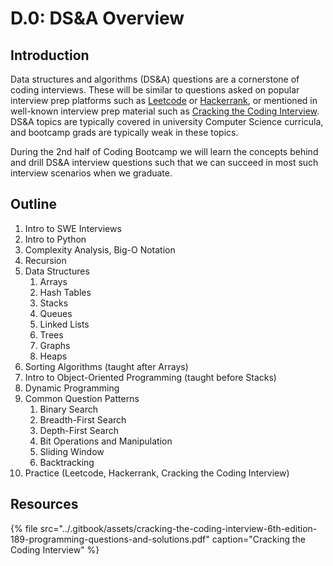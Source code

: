 # D.0: DS&A Overview

## Introduction

Data structures and algorithms \(DS&A\) questions are a cornerstone of coding interviews. These will be similar to questions asked on popular interview prep platforms such as [Leetcode](https://leetcode.com/) or [Hackerrank](https://www.hackerrank.com/), or mentioned in well-known interview prep material such as [Cracking the Coding Interview](https://www.crackingthecodinginterview.com/). DS&A topics are typically covered in university Computer Science curricula, and bootcamp grads are typically weak in these topics.

During the 2nd half of Coding Bootcamp we will learn the concepts behind and drill DS&A interview questions such that we can succeed in most such interview scenarios when we graduate.

## Outline

1. Intro to SWE Interviews
2. Intro to Python
3. Complexity Analysis, Big-O Notation
4. Recursion
5. Data Structures
   1. Arrays
   2. Hash Tables
   3. Stacks
   4. Queues
   5. Linked Lists
   6. Trees
   7. Graphs
   8. Heaps
6. Sorting Algorithms \(taught after Arrays\)
7. Intro to Object-Oriented Programming \(taught before Stacks\)
8. Dynamic Programming
9. Common Question Patterns
   1. Binary Search
   2. Breadth-First Search
   3. Depth-First Search
   4. Bit Operations and Manipulation
   5. Sliding Window
   6. Backtracking
10. Practice \(Leetcode, Hackerrank, Cracking the Coding Interview\)

## Resources

{% file src="../.gitbook/assets/cracking-the-coding-interview-6th-edition-189-programming-questions-and-solutions.pdf" caption="Cracking the Coding Interview" %}


